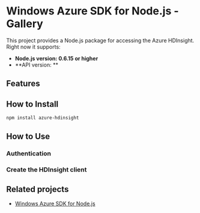 # Windows Azure SDK for Node.js - Gallery

This project provides a Node.js package for accessing the Azure HDInsight. Right now it supports:
- **Node.js version: 0.6.15 or higher**
- **API version: **

## Features


## How to Install

```bash
npm install azure-hdinsight
```

## How to Use

### Authentication

### Create the HDInsight client

## Related projects

- [Windows Azure SDK for Node.js](https://github.com/WindowsAzure/azure-sdk-for-node)
